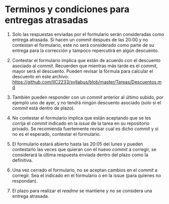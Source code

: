 # Terminos y condiciones para entregas atrasadas

1. Solo las respuestas enviadas por el formulario serán consideradas como entrega atrasada. Si hacen un _commit_ después de las 20:00 y no contestan el formulario, este no será considerado como parte de su entrega para la corrección y tampoco repercutirá en algún descuento.

2. Contestar el formulario implica que están de acuerdo con el descuento asociado al _commit_. Recuerden que mientras más tarde es el _commit_, mayor será el descuento. Pueden revisar la fórmula para calcular el descuento en este archivo: https://github.com/IIC2233/syllabus/blob/master/Tareas/Descuentos.md 

3. También pueden responder con un _commit_ anterior al último subido, por ejemplo uno de ayer, y no tendrá ningún descuento asociado (solo si el _commit_ está dentro de plazo).

4. No contestar el formulario implica que están aceptando que se les corrija el _commit_ indicado en la _issue_ de la tarea en su repositorio privado. Se recomienda fuertemente revisar cual es dicho _commit_ y si no es el esperado, contestar el formulario.

5.  El formulario estará abierto hasta las 20:05 del lunes y pueden contestarlo las veces que quieran con el nuevo _commit_ a corregir, se considerará la última respuesta enviada dentro del plazo como la definitiva.


6.  Una vez cerrado el formulario, no se aceptan cambios en el _commit_ a corregir. Sea el indicado en el formulario o en la issue (para quienes no respondan). 

7. El plazo para realizar el _readme_ se mantiene y no se considera una entrega atrasada.